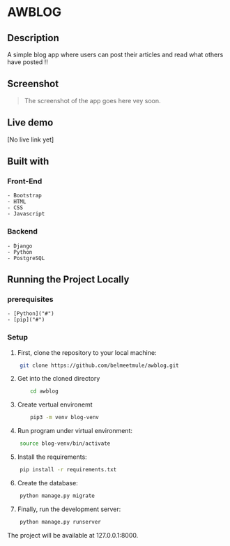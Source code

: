 # AWBLOG

## Description

A simple blog app where users can post their articles and read what others have posted !!

## Screenshot
> The screenshot of the app goes here vey soon.

## Live demo
[No live link yet]

## Built with

### Front-End
    - Bootstrap
    - HTML
    - CSS
    - Javascript
### Backend
    - Django
    - Python
    - PostgreSQL

## Running the Project Locally
### prerequisites
    - [Python]("#")
    - [pip]("#")
    
### Setup
1. First, clone the repository to your local machine:

```bash 
    git clone https://github.com/belmeetmule/awblog.git 
```

2. Get into the cloned directory
    ```bash
        cd awblog
    ```
3. Create vertual environemt
    ```bash
        pip3 -m venv blog-venv
    ```

4. Run program under virtual environment:

```bash
    source blog-venv/bin/activate
```
5. Install the requirements:

```bash 
    pip install -r requirements.txt
```
6. Create the database:

```bash
    python manage.py migrate
```
7. Finally, run the development server:

```bash 
    python manage.py runserver
```
The project will be available at 127.0.0.1:8000.